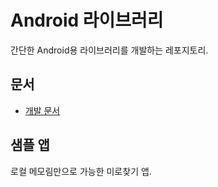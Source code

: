 # Android 라이브러리

간단한 Android용 라이브러리를 개발하는 레포지토리.

## 문서

- [개발 문서](./doc/README.md)

## 샘플 앱

로컬 메모림만으로 가능한 미로찾기 앱.
